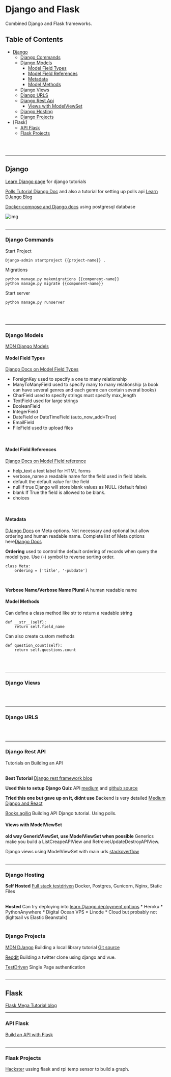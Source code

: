 # Django and Flask
Combined Django and Flask frameworks.

## Table of Contents
* [Django](#django)
    * [Django Commands](#django-commands)
    * [Django Models](#django-models)
        * [Model Field Types](#model-field-types)
        * [Model Field References](#model-field-references)
        * [Metadata](#metadata)
        * [Model Methods](#model-methods)
    * [Django Views](#django-views)
    * [Django URLS](#django-urls)
    * [Django Rest Api](#django-rest-api)
        * [Views with ModelViewSet](#views-with-modelviewset)
    * [Django Hosting](#django-hosting)
    * [Django Projects](#django-projects)
* [Flask]
    * [API Flask](#api-flask)
    * [Flask Projects](#flask-projects)

<br><br>

---
## Django
[Learn Django page](https://learndjango.com/tutorials/) for django tutorials


[Polls Tutorial Django Doc](https://docs.djangoproject.com/en/3.1/intro/tutorial01/#the-development-server) and also a tutorial for setting up polls api [Learn DJango Blog]((https://learndjango.com/tutorials/django-polls-tutorial-api))


[Docker-compose and Django docs](https://docs.docker.com/compose/django/)  using postgresql database


![img](https://developer.mozilla.org/en-US/docs/Learn/Server-side/Django/Home_page/basic-django.png)
<br><br>

---
### Django Commands
Start Project
```
Django-admin startproject {{project-name}} .
```
Migrations
```
python manage.py makemigrations {{component-name}}
python manage.py migrate {{component-name}}
```
Start server
```
python manage.py runserver
```
<br><br>

---
### Django Models
[MDN Django Models](https://developer.mozilla.org/en-US/docs/Learn/Server-side/Django/Models)


#### Model Field Types
[Django Docs on Model Field Types](https://docs.djangoproject.com/en/3.1/ref/models/fields/#field-types)
* ForeignKey used to specify a one to many relationship
* ManyToManyField used to specify many to many relationship (a book can have several genres and each genre can contain several books)
* CharField used to specify strings must specify max_length 
* TextField used for large strings
* BooleanField
* IntegerField
* DateField or DateTimeField (auto_now_add=True)
* EmailField
* FileField used to upload files
<br>


#### Model Field References
[Django Docs on Model Field reference](https://docs.djangoproject.com/en/3.1/ref/models/fields/#field-options)

* help_text a text label for HTML forms
* verbose_name a readable name for the field used in field labels.
* default the default value for the field
* null if true Django will store blank values as NULL (default false)
* blank If True the field is allowed to be blank. 
* choices
<br>

#### Metadata
[DJango Docs](https://docs.djangoproject.com/en/3.1/topics/db/models/#meta-options) on Meta options. Not necessary and optional but allow ordering and human readable name. Complete list of Meta options here[Django Docs](https://docs.djangoproject.com/en/3.1/ref/models/options/)
<br>

**Ordering**
used to control the default ordering of records when query the model type. Use (-) symbol to reverse sorting order.
```
class Meta:
    ordering = ['title', '-pubdate']
```
<br>

**Verbose Name/Verbose Name Plural**
A human readable name 
<br>

#### Model Methods
Can define a class method like str to return a readable string
```
def __str__(self):
    return self.field_name
```


Can also create custom methods
```
def question_count(self):
    return self.questions.count
```
<br><br>

---
### Django Views

<br><br>

---
### Django URLS

<br><br>

---
### Django Rest API
Tutorials on Building an API 
<br><br>

**Best Tutorial**
[Django rest framework blog](https://wsvincent.com/django-rest-framework-react-tutorial/) 


**Used this to setup Django Quiz** API [medium](https://medium.com/swlh/overview-building-a-full-stack-quiz-app-with-django-and-react-57fd07449e2f) and [github source](https://github.com/izennn/udemy-quiz-izen)


**Tried this one but gave up on it, didnt use**
Backend is very detailed [Medium Django and React](https://medium.com/swlh/how-to-deploy-django-rest-framework-and-react-redux-application-with-docker-fa902a611abf)


[Books.agiliq](https://books.agiliq.com/projects/django-api-polls-tutorial/en/latest/apis-without-drf.html) Building API Django tutorial. Using polls.

#### Views with ModelViewSet
**old way GenericViewSet, use ModelViewSet when possible** Generics make you build a ListCreapeAPIView and RetreiveUpdateDestroyAPIView. 

Django views using ModelViewSet with main urls [stackoverflow](https://stackoverflow.com/questions/18194603/django-rest-custom-url-in-a-modelviewset)
<br><br>

---
### Django Hosting
**Self Hosted**
[Full stack testdriven](https://testdriven.io/blog/dockerizing-django-with-postgres-gunicorn-and-nginx/#postgres) Docker, Postgres, Gunicorn, Nginx, Static Files
<br><br>

**Hosted**
Can try deploying into [learn Django deployment options](https://learndjango.com/tutorials/django-hosting-deployment-options) 
    * Heroku
    * PythonAnywhere
    * Digital Ocean VPS
    * Linode 
    * Cloud but probably not (lightsail vs Elastic Beanstalk)
<br><br>

### Django Projects 
[MDN DJango](https://developer.mozilla.org/en-US/docs/Learn/Server-side/Django) Building a local library tutorial [Git source](https://github.com/mdn/django-locallibrary-tutorial)


[Reddit](https://www.reddit.com/r/djangolearning/comments/im9hyx/learn_how_to_build_a_simple_twitter_clone_using/?sort=confidence) Building a twitter clone using django and vue.


[TestDriven](https://testdriven.io/blog/django-spa-auth/) Single Page authentication 
<br><br>

---
## Flask
[Flask Mega Tutorial blog](https://blog.miguelgrinberg.com/post/the-flask-mega-tutorial-part-i-hello-world/page/10)


---
### API Flask
[Build an API with Flask](https://towardsdatascience.com/the-right-way-to-build-an-api-with-python-cd08ab285f8f)
<br><br>

---
### Flask Projects
[Hackster](https://www.hackster.io/mjrobot/from-data-to-graph-a-web-journey-with-flask-and-sqlite-4dba35) ussing flask and rpi temp sensor to build a graph.